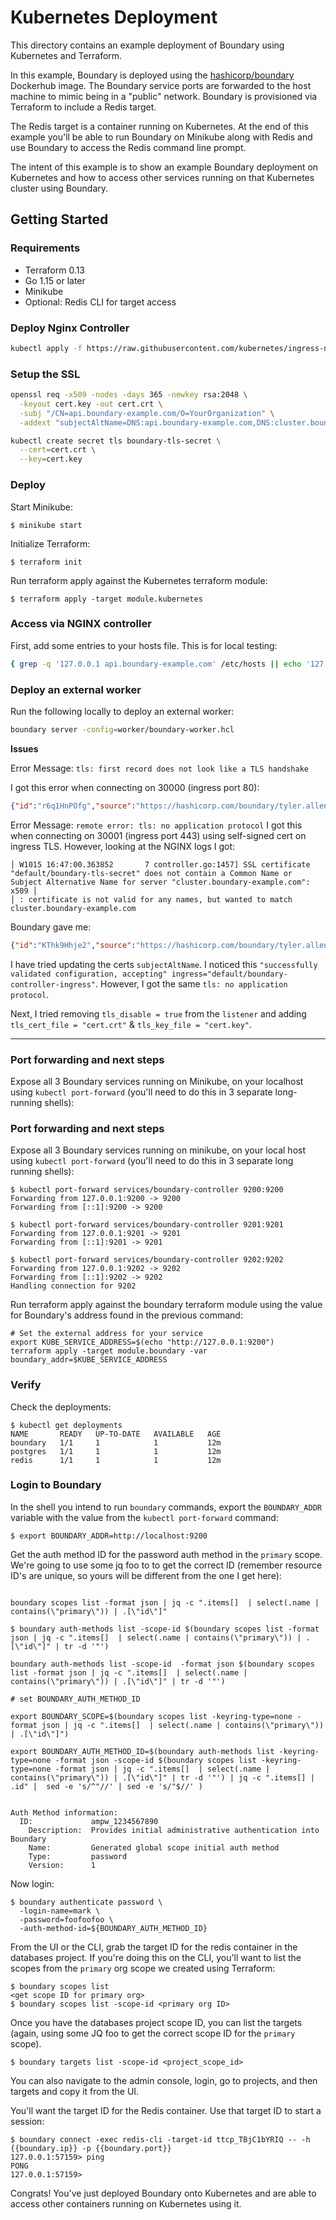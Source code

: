 # Kubernetes Deployment

This directory contains an example deployment of Boundary using Kubernetes and Terraform.

In this example, Boundary is deployed using the [hashicorp/boundary](https://hub.docker.com/r/hashicorp/boundary) Dockerhub image. The Boundary service ports are forwarded to the host machine to mimic being in a "public" network. Boundary is provisioned via Terraform to include a Redis target.

The Redis target is a container running on Kubernetes. At the end of this example you'll be able to run Boundary on Minikube along with Redis and use Boundary to access the Redis command line prompt.

The intent of this example is to show an example Boundary deployment on Kubernetes and how to access other services running on that Kubernetes cluster using Boundary.

## Getting Started

### Requirements
- Terraform 0.13
- Go 1.15 or later
- Minikube
- Optional: Redis CLI for target access

### Deploy Nginx Controller
```bash
kubectl apply -f https://raw.githubusercontent.com/kubernetes/ingress-nginx/controller-v1.12.0-beta.0/deploy/static/provider/cloud/deploy.yaml
```

### Setup the SSL
```bash
openssl req -x509 -nodes -days 365 -newkey rsa:2048 \
  -keyout cert.key -out cert.crt \
  -subj "/CN=api.boundary-example.com/O=YourOrganization" \
  -addext "subjectAltName=DNS:api.boundary-example.com,DNS:cluster.boundary-example.com"

kubectl create secret tls boundary-tls-secret \
  --cert=cert.crt \
  --key=cert.key
```

### Deploy

Start Minikube:

```
$ minikube start
```

Initialize Terraform:

```
$ terraform init
```

Run terraform apply against the Kubernetes terraform module:

```
$ terraform apply -target module.kubernetes
```

### Access via NGINX controller
First, add some entries to your hosts file. This is for local testing:

```bash
{ grep -q '127.0.0.1 api.boundary-example.com' /etc/hosts || echo '127.0.0.1 api.boundary-example.com' | sudo tee -a /etc/hosts; } && { grep -q '127.0.0.1 cluster.boundary-example.com' /etc/hosts || echo '127.0.0.1 cluster.boundary-example.com' | sudo tee -a /etc/hosts; }
```

### Deploy an external worker
Run the following locally to deploy an external worker:

```bash
boundary server -config=worker/boundary-worker.hcl
```

**Issues**

Error Message: `tls: first record does not look like a TLS handshake`

I got this error when connecting on 30000 (ingress port 80):

```json
{"id":"r6q1HnPOfg","source":"https://hashicorp.com/boundary/tyler.allen-CW66LKGXFF/worker","specversion":"1.0","type":"error","data":{"error":"(nodeenrollment.protocol.attemptFetch) error tls handshaking connection on client: tls: first record does not look like a TLS handshake","error_fields":{},"id":"e_DDpjcQWZMD","version":"v0.1","op":"worker.(Worker).upstreamDialerFunc"},"datacontentype":"application/cloudevents","time":"2024-10-15T17:45:48.360591+01:00"}
```

Error Message: `remote error: tls: no application protocol`
I got this when connecting on 30001 (ingress port 443) using self-signed cert on ingress TLS. However, looking at the NGINX logs I got:

```text
│ W1015 16:47:00.363852       7 controller.go:1457] SSL certificate "default/boundary-tls-secret" does not contain a Common Name or Subject Alternative Name for server "cluster.boundary-example.com": x509 │
│ : certificate is not valid for any names, but wanted to match cluster.boundary-example.com
```

Boundary gave me:

```json
{"id":"KThk9Hhje2","source":"https://hashicorp.com/boundary/tyler.allen-CW66LKGXFF/worker","specversion":"1.0","type":"error","data":{"error":"worker.(Worker).upstreamDialerFunc: unknown, unknown: error #0: (nodeenrollment.protocol.attemptFetch) error tls handshaking connection on client: remote error: tls: no application protocol","error_fields":{"Code":0,"Msg":"","Op":"worker.(Worker).upstreamDialerFunc","Wrapped":{}},"id":"e_qxcWGmNJqf","version":"v0.1","op":"worker.(Worker).upstreamDialerFunc"},"datacontentype":"application/cloudevents","time":"2024-10-15T17:47:42.375416+01:00"}
```

I have tried updating the certs `subjectAltName`. I noticed this `"successfully validated configuration, accepting" ingress="default/boundary-controller-ingress"`. However, I got the same `tls: no application protocol`.

Next, I tried removing `tls_disable = true` from the `listener` and adding `tls_cert_file = "cert.crt"` & `tls_key_file = "cert.key"`.



---

### Port forwarding and next steps
Expose all 3 Boundary services running on Minikube, on your localhost using `kubectl port-forward` (you'll need to do this in 3 separate long-running shells):

### Port forwarding and next steps
Expose all 3 Boundary services running on minikube, on your local host using `kubectl port-forward` (you'll
need to do this in 3 separate long running shells):

```
$ kubectl port-forward services/boundary-controller 9200:9200
Forwarding from 127.0.0.1:9200 -> 9200
Forwarding from [::1]:9200 -> 9200

$ kubectl port-forward services/boundary-controller 9201:9201
Forwarding from 127.0.0.1:9201 -> 9201
Forwarding from [::1]:9201 -> 9201

$ kubectl port-forward services/boundary-controller 9202:9202
Forwarding from 127.0.0.1:9202 -> 9202
Forwarding from [::1]:9202 -> 9202
Handling connection for 9202
```

Run terraform apply against the boundary terraform module using the value for Boundary's 
address found in the previous command:

```
# Set the external address for your service
export KUBE_SERVICE_ADDRESS=$(echo "http://127.0.0.1:9200")
terraform apply -target module.boundary -var boundary_addr=$KUBE_SERVICE_ADDRESS
```

### Verify

Check the deployments:

```
$ kubectl get deployments
NAME       READY   UP-TO-DATE   AVAILABLE   AGE
boundary   1/1     1            1           12m
postgres   1/1     1            1           12m
redis      1/1     1            1           12m
```

### Login to Boundary

In the shell you intend to run `boundary` commands, export the `BOUNDARY_ADDR` variable with 
the value from the `kubectl port-forward` command:

```
$ export BOUNDARY_ADDR=http://localhost:9200
```

Get the auth method ID for the password auth method in the `primary` scope. We're going to use 
some jq foo to to get the correct ID (remember resource ID's are unique, so yours will be different
from the one I get here): 

```

boundary scopes list -format json | jq -c ".items[]  | select(.name | contains(\"primary\")) | .[\"id\"]"

$ boundary auth-methods list -scope-id $(boundary scopes list -format json | jq -c ".items[]  | select(.name | contains(\"primary\")) | .[\"id\"]" | tr -d '"')

boundary auth-methods list -scope-id  -format json $(boundary scopes list -format json | jq -c ".items[]  | select(.name | contains(\"primary\")) | .[\"id\"]" | tr -d '"')

# set BOUNDARY_AUTH_METHOD_ID

export BOUNDARY_SCOPE=$(boundary scopes list -keyring-type=none -format json | jq -c ".items[]  | select(.name | contains(\"primary\")) | .[\"id\"]")

export BOUNDARY_AUTH_METHOD_ID=$(boundary auth-methods list -keyring-type=none -format json -scope-id $(boundary scopes list -keyring-type=none -format json | jq -c ".items[]  | select(.name | contains(\"primary\")) | .[\"id\"]" | tr -d '"') | jq -c ".items[] | .id" |  sed -e 's/^"//' | sed -e 's/"$//' )


Auth Method information:
  ID:             ampw_1234567890
    Description:  Provides initial administrative authentication into Boundary
    Name:         Generated global scope initial auth method
    Type:         password
    Version:      1
```

Now login:

```
$ boundary authenticate password \
  -login-name=mark \
  -password=foofoofoo \
  -auth-method-id=${BOUNDARY_AUTH_METHOD_ID}
```

From the UI or the CLI, grab the target ID for the redis container in the databases project. If
you're doing this on the CLI, you'll want to list the scopes from the `primary` org scope we 
created using Terraform:

```
$ boundary scopes list
<get scope ID for primary org>
$ boundary scopes list -scope-id <primary org ID>
```

Once you have the databases project scope ID, you can list the targets (again, using some JQ foo to get the correct scope ID for the `primary` scope).

```
$ boundary targets list -scope-id <project_scope_id>
```

You can also navigate to the admin console, login, go to projects, and then targets and copy it from the UI.

You'll want the target ID for the Redis container. Use that target ID to start a session:

```
$ boundary connect -exec redis-cli -target-id ttcp_TBjC1bYRIQ -- -h {{boundary.ip}} -p {{boundary.port}}
127.0.0.1:57159> ping
PONG
127.0.0.1:57159>
```

Congrats! You've just deployed Boundary onto Kubernetes and are able to access other containers running on Kubernetes using it.
